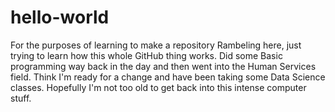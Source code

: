# hello-world
For the purposes of learning to make a repository
Rambeling here, just trying to learn how this whole GitHub thing works. Did some Basic programming way back in the day and then went into the Human Services field. Think I'm ready for a change and have been taking some Data Science classes. Hopefully I'm not too old to get back into this intense computer stuff.
